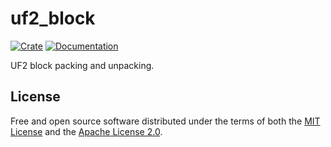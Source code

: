 # uf2_block

[![Crate](https://img.shields.io/crates/v/uf2_block.svg)](https://crates.io/crates/uf2_block)
[![Documentation](https://docs.rs/uf2_block/badge.svg)](https://docs.rs/uf2_block)

UF2 block packing and unpacking.

## License

Free and open source software distributed under the terms of both the [MIT License][lm] and the [Apache License 2.0][la].

[lm]: LICENSE-MIT
[la]: LICENSE-APACHE